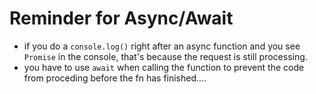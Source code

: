 # Reminder for Async/Await

- if you do a `console.log()` right after an async function and you see `Promise` in the console, that's because the request is still processing.
- you have to use `await` when calling the function to prevent the code from proceding before the fn has finished....
